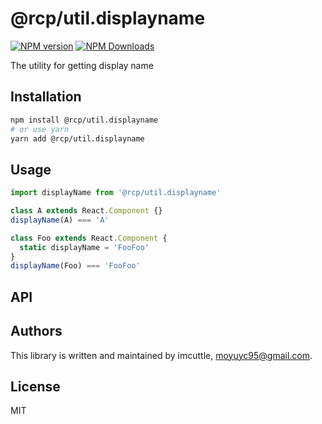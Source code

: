 # @rcp/util.displayname

[![NPM version](https://img.shields.io/npm/v/@rcp/util.displayname.svg?style=flat-square)](https://www.npmjs.com/package/@rcp/util.displayname)
[![NPM Downloads](https://img.shields.io/npm/dm/@rcp/util.displayname.svg?style=flat-square&maxAge=43200)](https://www.npmjs.com/package/@rcp/util.displayname)

The utility for getting display name

## Installation

```bash
npm install @rcp/util.displayname
# or use yarn
yarn add @rcp/util.displayname
```

## Usage

```javascript
import displayName from '@rcp/util.displayname'

class A extends React.Component {}
displayName(A) === 'A'

class Foo extends React.Component {
  static displayName = 'FooFoo'
}
displayName(Foo) === 'FooFoo'
```

## API

<!-- Generated by documentation.js. Update this documentation by updating the source code. -->

## Authors

This library is written and maintained by imcuttle, <a href="mailto:moyuyc95@gmail.com">moyuyc95@gmail.com</a>.

## License

MIT
